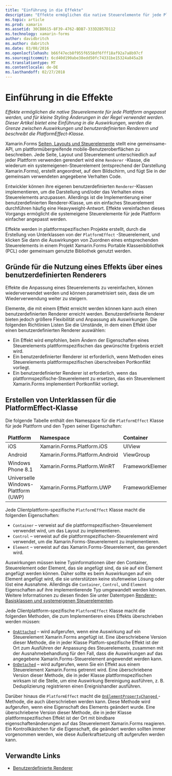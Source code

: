 ```yaml
---
title: "Einführung in die Effekte"
description: "Effekte ermöglichen die native Steuerelemente für jede Plattform angepasst werden, und für kleine Styling Änderungen in der Regel verwendet werden. Dieser Artikel bietet eine Einführung in die Auswirkungen, werden die Grenze zwischen Auswirkungen und benutzerdefinierten Renderern und beschreibt die PlatformEffect-Klasse."
ms.topic: article
ms.prod: xamarin
ms.assetid: 30CB8615-8F39-4762-BDB7-333D2B57D112
ms.technology: xamarin-forms
author: davidbritch
ms.author: dabritch
ms.date: 03/08/2016
ms.openlocfilehash: b66f47ecb8f955f6558df6fff18af92a7a8b97cf
ms.sourcegitcommit: 6cd40d190abe38edd50fc74331be15324a845a28
ms.translationtype: MT
ms.contentlocale: de-DE
ms.lasthandoff: 02/27/2018
---
```

# <a name="introduction-to-effects"></a>Einführung in die Effekte

_Effekte ermöglichen die native Steuerelemente für jede Plattform angepasst werden, und für kleine Styling Änderungen in der Regel verwendet werden. Dieser Artikel bietet eine Einführung in die Auswirkungen, werden die Grenze zwischen Auswirkungen und benutzerdefinierten Renderern und beschreibt die PlatformEffect-Klasse._

Xamarin.Forms [Seiten, Layouts und Steuerelemente](~/xamarin-forms/user-interface/controls/index.md) stellt eine gemeinsame-API, um plattformübergreifende mobile-Benutzeroberflächen zu beschreiben. Jede Seite, Layout und Steuerelement unterschiedlich auf jeder Plattform verwenden gerendert wird eine `Renderer` -Klasse, die wiederum ein systemeigenen-Steuerelement (entsprechend der Darstellung Xamarin.Forms), erstellt angeordnet, auf dem Bildschirm, und fügt Sie in der gemeinsam verwendeten angegebene Verhalten Code.

Entwickler können ihre eigenen benutzerdefinierten `Renderer`-Klassen implementieren, um die Darstellung und/oder das Verhalten eines Steuerelements anzupassen. Allerdings ist die Implementierung einer benutzerdefinierten Renderer-Klasse, um ein einfaches Steuerelement durchführen häufig eine Heavyweight-Antwort. Effekte vereinfachen dieses Vorgangs ermöglicht die systemeigene Steuerelemente für jede Plattform einfacher angepasst werden.

Effekte werden in plattformspezifischen Projekte erstellt, durch die Erstellung von Unterklassen von der `PlatformEffect` -Steuerelement, und klicken Sie dann die Auswirkungen von Zuordnen eines entsprechenden Steuerelements in einem Projekt Xamarin.Forms Portable Klassenbibliothek (PCL) oder gemeinsam genutzte Bibliothek genutzt werden.

## <a name="why-use-an-effect-over-a-custom-renderer"></a>Gründe für die Nutzung eines Effekts über eines benutzerdefinierten Renderers

Effekte die Anpassung eines Steuerelements zu vereinfachen, können wiederverwendet werden und können parametrisiert sein, dass die um Wiederverwendung weiter zu steigern.

Elemente, die mit einem Effekt erreicht werden können kann auch einen benutzerdefinierten Renderer erreicht werden. Benutzerdefinierte Renderer bieten jedoch größere Flexibilität und Anpassung als Auswirkungen. Die folgenden Richtlinien Listen Sie die Umstände, in dem einen Effekt über einen benutzerdefinierten Renderer auswählen:

- Ein Effekt wird empfohlen, beim Ändern der Eigenschaften eines Steuerelements plattformspezifischen das gewünschte Ergebnis erzielt wird.
- Ein benutzerdefinierter Renderer ist erforderlich, wenn Methoden eines Steuerelements plattformspezifischen überschreiben Portkonflikt vorliegt.
- Ein benutzerdefinierter Renderer ist erforderlich, wenn das plattformspezifische-Steuerelement zu ersetzen, das ein Steuerelement Xamarin.Forms implementiert Portkonflikt vorliegt.

## <a name="subclassing-the-platformeffect-class"></a>Erstellen von Unterklassen für die PlatformEffect-Klasse

Die folgende Tabelle enthält den Namespace für die `PlatformEffect` Klasse für jede Plattform und den Typen seiner Eigenschaften:

<table>
 <thead>
   <tr>
     <td><strong>Plattform</strong></td>
     <td><strong>Namespace</strong></td>
     <td><strong>Container</strong></td>
     <td><strong>Steuerelement</strong></td>
   </tr>
 </thead>
 <tbody>
   <tr>
     <td>iOS</a></td>
     <td>Xamarin.Forms.Platform.iOS</td>
     <td>UIView</td>
     <td>UIView</td>
   </tr>
   <tr>
     <td>Android</a></td>
     <td>Xamarin.Forms.Platform.Android</td>
     <td>ViewGroup</td>
     <td>Ansicht</td>
   </tr>
   <tr>
     <td>Windows Phone 8.1</a></td>
     <td>Xamarin.Forms.Platform.WinRT</td>
     <td>FrameworkElement</td>
     <td>FrameworkElement</td>
   </tr>
   <tr>
     <td>Universelle Windows-Plattform (UWP)</a></td>
     <td>Xamarin.Forms.Platform.UWP</td>
     <td>FrameworkElement</td>
     <td>FrameworkElement</td>
   </tr>
 </tbody>
</table>

Jede Clientplattform-spezifische `PlatformEffect` Klasse macht die folgenden Eigenschaften:

- `Container` – verweist auf die plattformspezifischen-Steuerelement verwendet wird, um das Layout zu implementieren.
- `Control` – verweist auf die plattformspezifischen-Steuerelement wird verwendet, um die Xamarin.Forms-Steuerelement zu implementieren.
- `Element` – verweist auf das Xamarin.Forms-Steuerelement, das gerendert wird.

Auswirkungen müssen keine Typinformationen über den Container, Steuerelement oder Element, das sie angefügt sind, da sie auf ein Element angefügt werden können. Daher sollte es beim Auswirkungen auf ein Element angefügt wird, die sie unterstützen keine stufenweise Lösung oder löst eine Ausnahme. Allerdings die `Container`, `Control`, und `Element` Eigenschaften auf ihre implementierende Typ umgewandelt werden können. Weitere Informationen zu diesen finden Sie unter Datentypen [Renderer-Basisklassen und systemeigenen Steuerelementen](~/xamarin-forms/app-fundamentals/custom-renderer/renderers.md).

Jede Clientplattform-spezifische `PlatformEffect` Klasse macht die folgenden Methoden, die zum Implementieren eines Effekts überschrieben werden müssen:

- [`OnAttached`](https://developer.xamarin.com/api/member/Xamarin.Forms.Effect.OnAttached()/) – wird aufgerufen, wenn eine Auswirkung auf ein Steuerelement Xamarin.Forms angefügt ist. Eine überschriebene Version dieser Methode, die in jeder Klasse Platfom-spezifische Effekt ist der Ort zum Ausführen der Anpassung des Steuerelements, zusammen mit der Ausnahmebehandlung für den Fall, dass die Auswirkungen auf das angegebene Xamarin.Forms-Steuerelement angewendet werden kann.
- [`OnDetached`](https://developer.xamarin.com/api/member/Xamarin.Forms.Effect.OnDetached()/) – wird aufgerufen, wenn Sie ein Effekt aus einem Steuerelement Xamarin.Forms getrennt wird. Eine überschriebene Version dieser Methode, die in jeder Klasse plattformspezifischen wirksam ist die Stelle, um eine Auswirkung Bereinigung ausführen, z. B. Deduplizierung registrieren einen Ereignishandler ausführen.

Darüber hinaus die `PlatformEffect` macht die [ `OnElementPropertyChanged` ](https://developer.xamarin.com/api/member/Xamarin.Forms.PlatformEffect%3CTContainer,TControl%3E.OnElementPropertyChanged/p/System.ComponentModel.PropertyChangedEventArgs/) -Methode, die auch überschrieben werden kann. Diese Methode wird aufgerufen, wenn eine Eigenschaft des Elements geändert wurde. Eine überschriebene Version dieser Methode, die in jeder Klasse plattformspezifischen Effekt ist der Ort mit bindbare eigenschaftenänderungen auf das Steuerelement Xamarin.Forms reagieren. Ein Kontrollkästchen für die Eigenschaft, die geändert werden sollten immer vorgenommen werden, wie diese Außerkraftsetzung oft aufgerufen werden kann.


## <a name="related-links"></a>Verwandte Links

- [Benutzerdefinierte Renderer](~/xamarin-forms/app-fundamentals/custom-renderer/index.md)
